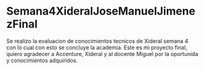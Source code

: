 # Semana4XideralJoseManuelJimenezFinal
Se realizo la evaluacion de conocimientos tecnicos de Xideral semana 4 con lo cual con esto se concluye la academia.
Este es mi proyecto final, quiero agradecer a Accenture, Xideral y al docente Miguel por la oportunida y conocimientos adquiridos.
